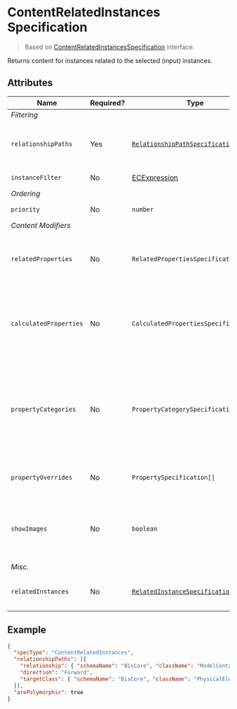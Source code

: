 # ContentRelatedInstances Specification

> Based on [ContentRelatedInstancesSpecification]($presentation-common) interface.

Returns content for instances related to the selected (input) instances.

## Attributes

| Name                   | Required? | Type                                                                                  | Default | Meaning                                                                                                                                                                                                                                                    |
| ---------------------- | --------- | ------------------------------------------------------------------------------------- | ------- | ---------------------------------------------------------------------------------------------------------------------------------------------------------------------------------------------------------------------------------------------------------- |
| *Filtering*            |
| `relationshipPaths`    | Yes       | [`RelationshipPathSpecification[]`](../Common-Rules/RelationshipPathSpecification.md) |         | List of [relationship path specifications](../Common-Rules/RelationshipPathSpecification.md) to follow when looking for related class instances.                                                                                                           |
| `instanceFilter`       | No        | [ECExpression](./ECExpressions.md#instance-filter)                                    | `""`    | Condition for filtering instances                                                                                                                                                                                                                          |
| *Ordering*             |
| `priority`             | No        | `number`                                                                              | `1000`  | Changes the order of specifications.                                                                                                                                                                                                                       |
| *Content Modifiers*    |
| `relatedProperties`    | No        | `RelatedPropertiesSpecification[]`                                                    | `[]`    | Specifications of [related properties](./Terminology.md#related-properties) which are included in the generated content. *See [this page](./RelatedPropertiesSpecification.md) for more details*                                                           |
| `calculatedProperties` | No        | `CalculatedPropertiesSpecification[]`                                                 | `[]`    | Specifications of calculated properties whose values are generated using provided ECExpressions. *See [this page](./CalculatedPropertiesSpecification.md) for more details*                                                                                |
| `propertyCategories`   | No        | `PropertyCategorySpecification[]`                                                     | `[]`    | Specifications for custom categories. Simply defining the categories does nothing - they have to be referenced from `PropertySpecification` defined in `propertyOverrides` by `id`. *See [this page](./PropertyCategorySpecification.md) for more details* |
| `propertyOverrides`    | No        | `PropertySpecification[]`                                                             | `[]`    | Specifications for various property overrides. *See [this page](./PropertySpecification.md) for more details*                                                                                                                                              |
| `showImages`           | No        | `boolean`                                                                             | `false` | Should image IDs be calculated for the returned instances. When `true`, [ImageIdOverride](../customization/ImageIdOverride.md) rules get applied when creating content.                                                                                    |
| *Misc.*                |
| `relatedInstances`     | No        | [`RelatedInstanceSpecification[]`](../Common-Rules/RelatedInstanceSpecification.md)   | `[]`    | Specifications of [related instances](../Common-Rules/RelatedInstanceSpecification.md) that can be used in content creation.                                                                                                                               |

## Example

```JSON
{
  "specType": "ContentRelatedInstances",
  "relationshipPaths": [{
    "relationship": { "schemaName": "BisCore", "className": "ModelContainsElements" },
    "direction": "Forward",
    "targetClass": { "schemaName": "BisCore", "className": "PhysicalElement" }
  }],
  "arePolymorphic": true
}
```
